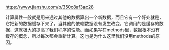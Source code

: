 https://www.jianshu.com/p/350c8af3ac28

计算属性一般就是用来通过其他的数据算出一个新数据，而且它有一个好处就是，它把新的数据缓存下来了，当其他的依赖数据没有发生改变，它调用的是缓存的数据，这就极大的提高了我们程序的性能。而如果写在methods里，数据根本没有缓存的概念，所以每次都会重新计算。这也是为什么这里我们没用methods的原因。

